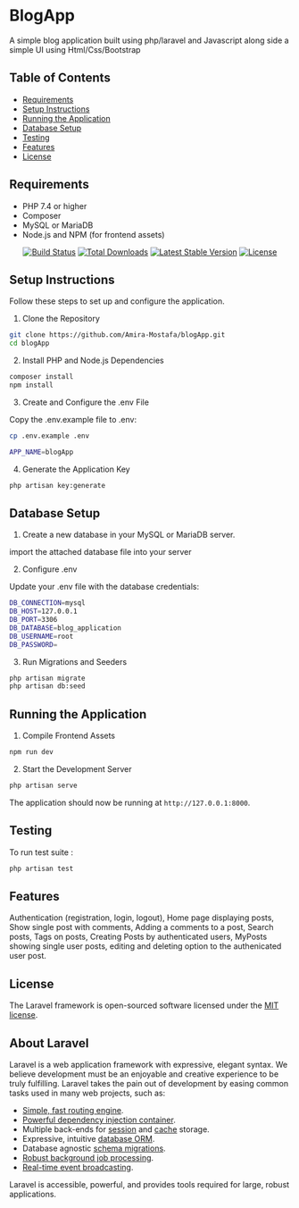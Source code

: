 # BlogApp

A simple blog application built using php/laravel and Javascript along side a simple UI using Html/Css/Bootstrap

## Table of Contents

- [Requirements](#requirements)
- [Setup Instructions](#setup-instructions)
- [Running the Application](#running-the-application)
- [Database Setup](#database-setup)
- [Testing](#testing)
- [Features](#features)
- [License](#license)

## Requirements

- PHP 7.4 or higher
- Composer
- MySQL or MariaDB
- Node.js and NPM (for frontend assets)

<p align="center">
<a href="https://github.com/laravel/framework/actions"><img src="https://github.com/laravel/framework/workflows/tests/badge.svg" alt="Build Status"></a>
<a href="https://packagist.org/packages/laravel/framework"><img src="https://img.shields.io/packagist/dt/laravel/framework" alt="Total Downloads"></a>
<a href="https://packagist.org/packages/laravel/framework"><img src="https://img.shields.io/packagist/v/laravel/framework" alt="Latest Stable Version"></a>
<a href="https://packagist.org/packages/laravel/framework"><img src="https://img.shields.io/packagist/l/laravel/framework" alt="License"></a>
</p>

## Setup Instructions

Follow these steps to set up and configure the application.

1. Clone the Repository

```bash
git clone https://github.com/Amira-Mostafa/blogApp.git
cd blogApp
```

2. Install PHP and Node.js Dependencies

```bash
composer install
npm install
```

3. Create and Configure the .env File

Copy the .env.example file to .env:

```bash
cp .env.example .env
```

```bash
APP_NAME=blogApp
```

4. Generate the Application Key

```bash
php artisan key:generate
```

## Database Setup

1. Create a new database in your MySQL or MariaDB server.

import the attached database file into your server


2. Configure .env

Update your .env file with the database credentials:

```bash
DB_CONNECTION=mysql
DB_HOST=127.0.0.1
DB_PORT=3306
DB_DATABASE=blog_application 
DB_USERNAME=root
DB_PASSWORD=
```

3. Run Migrations and Seeders


```bash
php artisan migrate
php artisan db:seed
```

## Running the Application

1. Compile Frontend Assets

```bash
npm run dev
```

2. Start the Development Server


```bash
php artisan serve
```
The application should now be running at `http://127.0.0.1:8000`.

## Testing

To run test suite :

```bash
php artisan test
```

## Features
Authentication (registration, login, logout), 
Home page displaying posts, 
Show single post with comments, 
Adding a comments to a post,
Search posts,
Tags on posts,
Creating Posts by authenticated users,
MyPosts showing single user posts,
editing and deleting option to the authenicated user post.

## License

The Laravel framework is open-sourced software licensed under the [MIT license](https://opensource.org/licenses/MIT).


## About Laravel
  
Laravel is a web application framework with expressive, elegant syntax. We believe development must be an enjoyable and creative experience to be truly fulfilling. Laravel takes the pain out of development by easing common tasks used in many web projects, such as:

- [Simple, fast routing engine](https://laravel.com/docs/routing).
- [Powerful dependency injection container](https://laravel.com/docs/container).
- Multiple back-ends for [session](https://laravel.com/docs/session) and [cache](https://laravel.com/docs/cache) storage.
- Expressive, intuitive [database ORM](https://laravel.com/docs/eloquent).
- Database agnostic [schema migrations](https://laravel.com/docs/migrations).
- [Robust background job processing](https://laravel.com/docs/queues).
- [Real-time event broadcasting](https://laravel.com/docs/broadcasting).

Laravel is accessible, powerful, and provides tools required for large, robust applications.




